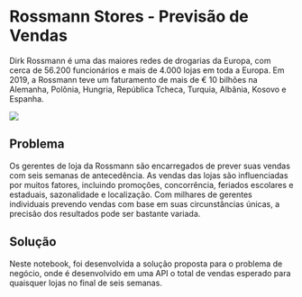 # Rossmann Stores - Previsão de Vendas

Dirk Rossmann é uma das maiores redes de drogarias da Europa, com cerca de 56.200 funcionários e mais de 4.000 lojas em toda a Europa. Em 2019, a Rossmann teve um faturamento de mais de € 10 bilhões na Alemanha, Polônia, Hungria, República Tcheca, Turquia, Albânia, Kosovo e Espanha.

![](https://thumbs.dreamstime.com/b/loja-de-rossmann-35875569.jpg)

## Problema

Os gerentes de loja da Rossmann são encarregados de prever suas vendas com seis semanas de antecedência. As vendas das lojas são influenciadas por muitos fatores, incluindo promoções, concorrência, feriados escolares e estaduais, sazonalidade e localização. Com milhares de gerentes individuais prevendo vendas com base em suas circunstâncias únicas, a precisão dos resultados pode ser bastante variada.

## Solução

Neste notebook, foi desenvolvida a solução proposta para o problema de negócio, onde é desenvolvido em uma API o total de vendas esperado para quaisquer lojas no final de seis semanas.
